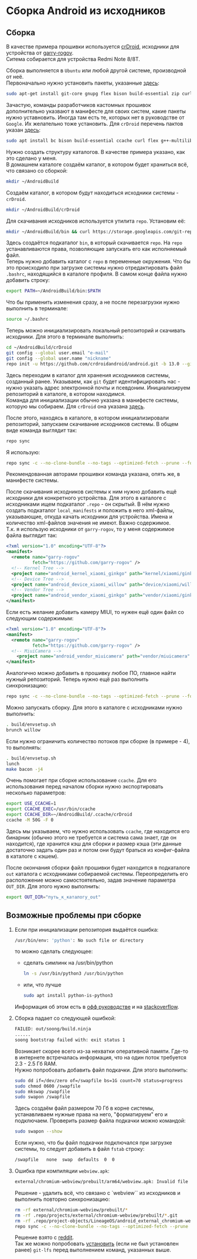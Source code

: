 # Сборка Android из исходников

## Сборка
В качестве примера прошивки используется [crDroid](https://github.com/crdroidandroid), исходники для устройства от [garry-rogov](https://github.com/garry-rogov).<br>
Ситема собирается для устройства Redmi Note 8/8T.

Сборка выполняется в `Ubuntu` или любой другой системе, производной от неё.<br>
Первоначально нужно установить пакеты, указанные [здесь](https://source.android.com/docs/setup/start/initializing#installing-required-packages-ubuntu-1804):
```sh
sudo apt-get install git-core gnupg flex bison build-essential zip curl zlib1g-dev libc6-dev-i386 libncurses5 x11proto-core-dev libx11-dev lib32z1-dev libgl1-mesa-dev libxml2-utils xsltproc unzip fontconfig
```
Зачастую, команды разработчиков кастомных прошивок дополнительно указвают в манифесте для своих систем, какие пакеты нужно уставновить. Иногда там есть те, которых нет в руководстве от `Google`. Их желательно тоже установить.
Для `crDroid` перечень пактов указан [здесь](https://github.com/crdroidandroid/android#11-installing-dependencies-and-repo):
```sh
sudo apt install bc bison build-essential ccache curl flex g++-multilib gcc-multilib git git-lfs gnupg gperf imagemagick lib32ncurses5-dev lib32readline-dev lib32z1-dev liblz4-tool libncurses5 libncurses5-dev libsdl1.2-dev libssl-dev libwxgtk3.0-gtk3-dev libxml2 libxml2-utils lzop pngcrush rsync schedtool squashfs-tools xsltproc zip zlib1g-dev
```
Нужно создать структуру каталогов. В качестве примера указано, как это сделано у меня.<br>
В домашнем каталоге создаём каталог, в котором будет храниться всё, что связано со сборкой:
```sh
mkdir ~/AndroidBuild
```
Создаём каталог, в котором будут находиться исходники системы - `crDroid`.
```sh
mkdir ~/AndroidBuild/crDroid
```
Для скачивания исходников используется утилита `repo`. Установим её:
```sh
mkdir ~/AndroidBuild/bin && curl https://storage.googleapis.com/git-repo-downloads/repo > ~/AndroidBuild/bin/repo && chmod a+x ~/AndroidBuild/bin/repo
```
Здесь создаётся подкаталог `bin`, в который скачивается `repo`. На `repo` устанавливаются права, позволяющие запускать его как исполняемый файл.<br>
Теперь нужно добавить каталог с `repo` в переменные окружения. Что бы это происходило при загрузке системы нужно отредактировать файл `.bashrc`, находящийся в каталоге профиля.
В самом конце файла нужно добавить строку:
```sh
export PATH=~/AndroidBuild/bin:$PATH
```
Что бы применить изменения сразу, а не после перезагрузки нужно выполнить в терминале:
```sh
source ~/.bashrc
```

Теперь можно инициализировать локальный репозиторий и скачивать исходники. Для этого в терминале выполнить:
```sh
cd ~/AndroidBuild/crDroid
git config --global user.email "e-mail"
git config --global user.name "nickname"
repo init -u https://github.com/crdroidandroid/android.git -b 13.0 --git-lfs
```
Здесь переходим в каталог для хранения исходнииков системы, созданный ранее. Указываем, как `git` будет идентифицировать нас - нужно указать адрес электронной почты и псевдоним. Инициализируем репозиторий в каталоге, в котором находимся.<br>
Команда для инициализации обычно указана в манифесте системы, которую мы собираем. Для `crDroid` она указана [здесь](https://github.com/crdroidandroid/android#12-initializing-repo).

После этого, находясь в каталоге, в котором инициализировали репозиторий, запускаем скачивание исходников системы. В общем виде команда выглядит так:
```sh
repo sync
```
Я использую:
```sh
repo sync -c --no-clone-bundle --no-tags --optimized-fetch --prune --force-sync -j$(nproc --all)
```
Рекомендованная авторами прошивки команда указана, опять же, в манифесте системы.

После скачивания исходников системы к ним нужно добавить ещё исходники для конкретного устройства. Для этого в каталоге с исходниками ищем подкаталог `.repo` - он скрытый.
В нём нужно создать подкаталог `local_manifests` и положить в него xml-файлы, указывающие, откуда качать исходники для устройства. Имена и количество xml-файлов значения не имеют. Важно содержимое.<br>
Т.к. я использую исходники от `garry-rogov`, то у меня содержимое файла выглядит так:
```xml
<?xml version="1.0" encoding="UTF-8"?>
<manifest>
  <remote name="garry-rogov"
          fetch="https://github.com/garry-rogov" />  
  <!-- Kernel Tree -->
  <project name="android_kernel_xiaomi_ginkgo" path="kernel/xiaomi/ginkgo" remote="garry-rogov" revision="13" />  
  <!-- Device Tree -->
  <project name="android_device_xiaomi_willow" path="device/xiaomi/willow" remote="garry-rogov" revision="13" />
  <!-- Vendor Tree -->
  <project name="android_vendor_xiaomi_ginkgo" path="vendor/xiaomi/ginkgo" remote="garry-rogov" revision="13" />  
</manifest>
```
Если есть желание добавить камеру MIUI, то нужен ещё один файл со следующим содержимым:
```xml
<?xml version="1.0" encoding="UTF-8"?>
<manifest>
  <remote name="garry-rogov"
          fetch="https://github.com/garry-rogov" />
  <!-- MiuiCamera --> 
    <project name="android_vendor_miuicamera" path="vendor/miuicamera" remote="garry-rogov" revision="arrow-12.0-a3" />
</manifest>
``` 
Аналогично можно добавить в прошивку любое ПО, главное найти нужный репозиторий.
Теперь нужно ещё раз выполнить синхронизацию:
```sh
repo sync -c --no-clone-bundle --no-tags --optimized-fetch --prune --force-sync -j$(nproc --all)
```
Можно запускать сборку. Для этого в каталоге с исходниками нужно выполнить:
```sh
. build/envsetup.sh
brunch willow
```
Если нужно ограничить количество потоков при сборке (в примере - 4), то выполнять:
```sh
. build/envsetup.sh
lunch
make bacon -j4
```
Очень помогает при сборке использование `ccache`. Для его использования перед началом сборки нужно экспортировать несколько параметров:
```sh
export USE_CCACHE=1
export CCACHE_EXEC=/usr/bin/ccache
export CCACHE_DIR=~/AndroidBuild/.ccache/crDroid
ccache -M 50G -F 0
```
Здесь мы указываем, что нужно использовать `ccache`, где находится его бинарник (обычно этого не требуется и система сама знает, где он находится), где хранится кэш для сборки и размер кэша (эти данные достаточно задать один раз и потом они будут браться из конфиг-файла в каталоге с кэшем).

После окончания сборки файл прошивки будет находится в подкаталоге `out` каталога с исходниками собираемой системы.
Переопределить его расположение можно самостоятельно, задав значение параметра `OUT_DIR`. Для этого нужно выполнить:
```sh
export OUT_DIR="путь_к_каталогу_out"
```
  
## Возможные проблемы при сборке
1. Если при инициализации репозитория выдаётся ошибка:
   ```sh
   /usr/bin/env: 'python': No such file or directory
   ```
   то можно сделать следующее:
   * сделать симлинк на /usr/bin/python
     ```sh
     ln -s /usr/bin/python3 /usr/bin/python
     ```
   * или, что лучше
     ```sh
     sudo apt install python-is-python3
     ```
   Информация об этом есть в [офф руководстве](https://source.android.com/docs/setup/download/downloading) и на [stackoverflow](https://stackoverflow.com/questions/3655306/ubuntu-usr-bin-env-python-no-such-file-or-directory).

2. Сборка падает со следующей ошибкой:
   ```sh
   FAILED: out/soong/build.ninja
   ......
   soong bootstrap failed with: exit status 1
   ```
   Возникает скорее всего из-за нехватки оперативной памяти. Где-то в интернете встречалась информация, что на один поток требуется 2.3 - 2.5 Гб RAM.<br>
   Нужно попробовать добавить файл подкачки. Для этого выполнить:
   ```sh
   sudo dd if=/dev/zero of=/swapfile bs=1G count=70 status=progress
   sudo chmod 0600 /swapfile
   sudo mkswap /swapfile
   sudo swapon /swapfile
   ```
   Здесь создаём файл размером 70 Гб в корне системы, устанавливаем нужные права на него, "форматируем" его и подключаем.
   Проверить размер файла подкачки можно командой:
   ```sh
   sudo swapon --show
   ```
   Если нужно, что бы файл подкачки подключался при загрузке системы, то следует добавить в файл `fstab` строку:
   ```sh
   /swapfile   none  swap  defaults  0  0
   ```

3. Ошибка при компиляции `webview.apk`:
   ```sh
   external/chromium-webview/prebuilt/arm64/webview.apk: Invalid file ERROR: dump failed because no AndroidManifest.xml found
   ```
   Решение - удалить всё, что связано с `webview`` из исходников и выполнить повторно синхронизацию:
   ```sh
   rm -rf external/chromium-webview/prebuilt/*
   rm -rf .repo/projects/external/chromium-webview/prebuilt/*.git
   rm -rf .repo/project-objects/LineageOS/android_external_chromium-webview_prebuilt_*.git
   repo sync -c --no-clone-bundle --no-tags --optimized-fetch --prune --force-sync -j$(nproc --all)
   ```
   Решение взято с [reddit](https://www.reddit.com/r/LineageOS/comments/11rnaoi/webview_wont_compile_after_the_recent_git_lfs/).<br>
   Так же можно попробовать [установить](https://docs.github.com/en/repositories/working-with-files/managing-large-files/installing-git-large-file-storage) (если не был установлен ранее) `git-lfs` перед выполнением команд, указанных выше.
